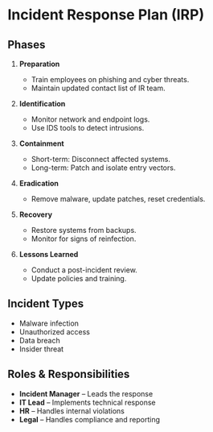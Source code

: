 # Incident Response Plan (IRP)

## Phases

1. **Preparation**  
   - Train employees on phishing and cyber threats.
   - Maintain updated contact list of IR team.

2. **Identification**  
   - Monitor network and endpoint logs.
   - Use IDS tools to detect intrusions.

3. **Containment**  
   - Short-term: Disconnect affected systems.
   - Long-term: Patch and isolate entry vectors.

4. **Eradication**  
   - Remove malware, update patches, reset credentials.

5. **Recovery**  
   - Restore systems from backups.
   - Monitor for signs of reinfection.

6. **Lessons Learned**  
   - Conduct a post-incident review.
   - Update policies and training.

## Incident Types
- Malware infection
- Unauthorized access
- Data breach
- Insider threat

## Roles & Responsibilities
- **Incident Manager** – Leads the response
- **IT Lead** – Implements technical response
- **HR** – Handles internal violations
- **Legal** – Handles compliance and reporting
